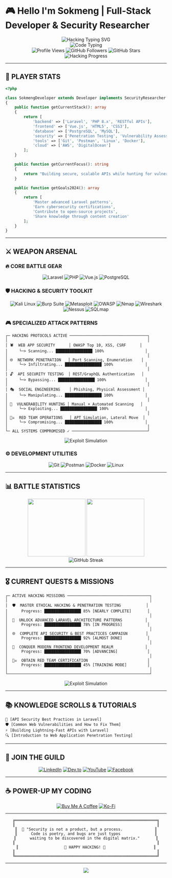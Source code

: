 # 🎮 Hello I'm Sokmeng | Full-Stack Developer & Security Researcher

<div align="center">
  <img src="https://readme-typing-svg.herokuapp.com?font=Courier+New&weight=800&size=24&duration=1500&pause=500&color=00FF41&background=000000&center=true&vCenter=true&width=800&height=80&lines=INITIALIZING+HACKER+MODE...;LOADING+CYBERSECURITY+PROTOCOLS...;LARAVEL+API+SPECIALIST+ONLINE;PENETRATION+TESTING+EXPERT+READY;VULNERABILITY+SCANNER+ACTIVATED;FULL-STACK+WEB+DEVELOPER+MODE;BREAKING+SYSTEMS+TO+SECURE+THEM;ALWAYS+LEARNING+ALWAYS+HACKING;DIGITAL+FORTRESS+ARCHITECT;CODE+IS+POETRY+BUGS+ARE+FEATURES" alt="Hacking Typing SVG" />
</div>

<div align="center">
  <img src="https://readme-typing-svg.herokuapp.com?font=Fira+Code&size=18&duration=2000&pause=1000&color=FF6B6B&center=true&vCenter=true&width=600&lines=Welcome+to+my+digital+realm;class+Hacker+extends+Developer;function+penetrate+target;SELECT+FROM+vulnerabilities;rm+rf+hackme;echo+Access+Granted;git+commit+Another+bug+bites+dust" alt="Code Typing" />
</div>

<div align="center">
  <img src="https://komarev.com/ghpvc/?username=heangsokmeng&color=00ff41&style=plastic&label=VISITORS" alt="Profile Views" />
  <img src="https://img.shields.io/github/followers/heangsokmeng?label=FOLLOWERS&style=plastic&color=ff6b6b&labelColor=000000" alt="GitHub Followers" />
  <img src="https://img.shields.io/github/stars/heangsokmeng?label=STARS&style=plastic&color=ffd93d&labelColor=000000" alt="GitHub Stars" />
</div>

<div align="center">
  <img src="https://readme-typing-svg.herokuapp.com?font=Courier+New&size=14&duration=50&pause=1000&color=00FF41&center=true&vCenter=true&width=800&lines=Scanning+for+vulnerabilities+100+percent;Penetration+test+initiated+100+percent;Exploiting+buffer+overflow+100+percent;Privilege+escalation+successful+100+percent;Backdoor+installed+100+percent;SYSTEM+COMPROMISED;ACCESS+GRANTED;WELCOME+TO+THE+MATRIX" alt="Hacking Progress" />
</div>

---

## 🎯 PLAYER STATS

```php
<?php

class SokmengDeveloper extends Developer implements SecurityResearcher
{
    public function getCurrentStack(): array
    {
        return [
            'backend' => ['Laravel', 'PHP 8.x', 'RESTful APIs'],
            'frontend' => ['Vue.js', 'HTML5', 'CSS3'],
            'database' => ['PostgreSQL', 'MySQL'],
            'security' => ['Penetration Testing', 'Vulnerability Assessment'],
            'tools' => ['Git', 'Postman', 'Linux', 'Docker'],
            'cloud' => ['AWS', 'DigitalOcean']
        ];
    }

    public function getCurrentFocus(): string
    {
        return "Building secure, scalable APIs while hunting for vulnerabilities";
    }

    public function getGoals2024(): array
    {
        return [
            'Master advanced Laravel patterns',
            'Earn cybersecurity certifications',
            'Contribute to open-source projects',
            'Share knowledge through content creation'
        ];
    }
}
```

---

## ⚔️ WEAPON ARSENAL

### 🔥 CORE BATTLE GEAR
<div align="center">

![Laravel](https://img.shields.io/badge/🚀_Laravel-FF2D20?style=for-the-badge&logo=laravel&logoColor=white&labelColor=000000)
![PHP](https://img.shields.io/badge/⚡_PHP-777BB4?style=for-the-badge&logo=php&logoColor=white&labelColor=000000)
![Vue.js](https://img.shields.io/badge/✨_Vue.js-35495E?style=for-the-badge&logo=vuedotjs&logoColor=4FC08D&labelColor=000000)
![PostgreSQL](https://img.shields.io/badge/🐘_PostgreSQL-316192?style=for-the-badge&logo=postgresql&logoColor=white&labelColor=000000)

</div>

### 🛡️ HACKING & SECURITY TOOLKIT
<div align="center">

![Kali Linux](https://img.shields.io/badge/🐉_Kali_Linux-557C94?style=for-the-badge&logo=kali-linux&logoColor=white&labelColor=000000)
![Burp Suite](https://img.shields.io/badge/🔥_Burp_Suite-FF6633?style=for-the-badge&logo=burpsuite&logoColor=white&labelColor=000000)
![Metasploit](https://img.shields.io/badge/💥_Metasploit-2596CD?style=for-the-badge&logo=metasploit&logoColor=white&labelColor=000000)
![OWASP](https://img.shields.io/badge/🛡️_OWASP-000000?style=for-the-badge&logo=owasp&logoColor=white&labelColor=333333)
![Nmap](https://img.shields.io/badge/🔍_Nmap-4682B4?style=for-the-badge&logo=nmap&logoColor=white&labelColor=000000)
![Wireshark](https://img.shields.io/badge/📡_Wireshark-1679A7?style=for-the-badge&logo=wireshark&logoColor=white&labelColor=000000)
![Nessus](https://img.shields.io/badge/🎯_Nessus-00C176?style=for-the-badge&logo=tenable&logoColor=white&labelColor=000000)
![SQLmap](https://img.shields.io/badge/⚔️_SQLmap-CC2927?style=for-the-badge&logo=mysql&logoColor=white&labelColor=000000)

</div>

### 🎮 SPECIALIZED ATTACK PATTERNS
```
┌─ HACKING PROTOCOLS ACTIVE ──────────────────────────────────┐
│                                                             │
│ 🕷️  WEB APP SECURITY      │ OWASP Top 10, XSS, CSRF      │
│     └─> Scanning... ████████████████ 100%                  │
│                                                             │
│ 🌐  NETWORK PENETRATION   │ Port Scanning, Enumeration    │
│     └─> Infiltrating... ████████████████ 100%              │
│                                                             │
│ 🔓  API SECURITY TESTING  │ REST/GraphQL Authentication   │
│     └─> Bypassing... ████████████████ 100%                 │
│                                                             │
│ 🎭  SOCIAL ENGINEERING    │ Phishing, Physical Assessment │
│     └─> Manipulating... ████████████████ 100%              │
│                                                             │
│ 🔎  VULNERABILITY HUNTING │ Manual + Automated Scanning   │
│     └─> Exploiting... ████████████████ 100%                │
│                                                             │
│ 🏴‍☠️  RED TEAM OPERATIONS   │ APT Simulation, Lateral Move  │
│     └─> Compromising... ████████████████ 100%              │
│                                                             │
└─ ALL SYSTEMS COMPROMISED ✓ ─────────────────────────────────┘
```

<div align="center">
  <img src="https://readme-typing-svg.herokuapp.com?font=Courier+New&size=12&duration=100&pause=1000&color=FF6B6B&center=true&vCenter=true&width=600&lines=Buffer+overflow+detected;SQL+injection+vulnerability+found;XSS+payload+executed+successfully;Privilege+escalation+complete;Root+access+obtained;Mission+accomplished" alt="Exploit Simulation" />
</div>

### ⚙️ DEVELOPMENT UTILITIES
<div align="center">

![Git](https://img.shields.io/badge/📚_Git-F05032?style=for-the-badge&logo=git&logoColor=white&labelColor=000000)
![Postman](https://img.shields.io/badge/📮_Postman-FF6C37?style=for-the-badge&logo=postman&logoColor=white&labelColor=000000)
![Docker](https://img.shields.io/badge/🐳_Docker-2496ED?style=for-the-badge&logo=docker&logoColor=white&labelColor=000000)
![Linux](https://img.shields.io/badge/🐧_Linux-FCC624?style=for-the-badge&logo=linux&logoColor=black&labelColor=000000)

</div>

---

## 📊 BATTLE STATISTICS

<div align="center">
  <img height="180em" src="https://github-readme-stats.vercel.app/api?username=heangsokmeng&show_icons=true&theme=chartreuse-dark&include_all_commits=true&count_private=true&bg_color=000000&title_color=00ff41&text_color=ffffff&icon_color=ff6b6b"/>
  <img height="180em" src="https://github-readme-stats.vercel.app/api/top-langs/?username=heangsokmeng&layout=compact&langs_count=8&theme=chartreuse-dark&bg_color=000000&title_color=00ff41&text_color=ffffff"/>
</div>

<div align="center">
  <img src="https://github-readme-streak-stats.herokuapp.com/?user=heangsokmeng&theme=neon-dark&background=000000&ring=00ff41&fire=ff6b6b&currStreakLabel=00ff41" alt="GitHub Streak" />
</div>

---

## 🎖️ CURRENT QUESTS & MISSIONS

```
┌─ ACTIVE HACKING MISSIONS ────────────────────────────────────┐
│                                                              │
│  🛡️  MASTER ETHICAL HACKING & PENETRATION TESTING           │
│      Progress: ████████████████ 85% [NEARLY COMPLETE]       │
│                                                              │
│  🔧  UNLOCK ADVANCED LARAVEL ARCHITECTURE PATTERNS          │
│      Progress: ████████████████ 78% [IN PROGRESS]           │
│                                                              │
│  🌐  COMPLETE API SECURITY & BEST PRACTICES CAMPAIGN        │
│      Progress: ████████████████ 92% [ALMOST DONE]           │
│                                                              │
│  📱  CONQUER MODERN FRONTEND DEVELOPMENT REALM              │
│      Progress: ████████████████ 70% [ADVANCING]             │
│                                                              │
│  🏴‍☠️  OBTAIN RED TEAM CERTIFICATION                          │
│      Progress: ████████████████ 45% [TRAINING MODE]         │
│                                                              │
└──────────────────────────────────────────────────────────────┘
```

<div align="center">
  <img src="https://readme-typing-svg.herokuapp.com?font=Courier+New&size=12&duration=100&pause=1000&color=FF6B6B&center=true&vCenter=true&width=600&lines=Buffer+overflow+detected;SQL+injection+vulnerability+found;XSS+payload+executed+successfully;Privilege+escalation+complete;Root+access+obtained;Mission+accomplished" alt="Exploit Simulation" />
</div>

---

## 📚 KNOWLEDGE SCROLLS & TUTORIALS

<!-- BLOG-POST-LIST:START -->
```
🔐 [API Security Best Practices in Laravel]
🛡️ [Common Web Vulnerabilities and How to Fix Them]  
⚡ [Building Lightning-Fast APIs with Laravel]
🔍 [Introduction to Web Application Penetration Testing]
```
<!-- BLOG-POST-LIST:END -->

---

## 🤝 JOIN THE GUILD

<div align="center">

[![LinkedIn](https://img.shields.io/badge/🔗_LinkedIn-0077B5?style=for-the-badge&logo=linkedin&logoColor=white&labelColor=000000)](https://linkedin.com/in/heang-sokmeng-2b13a7266)
[![Dev.to](https://img.shields.io/badge/📝_Dev.to-0A0A0A?style=for-the-badge&logo=devdotto&logoColor=white&labelColor=333333)](https://dev.to/heangsokmeng)
[![YouTube](https://img.shields.io/badge/📺_YouTube-FF0000?style=for-the-badge&logo=youtube&logoColor=white&labelColor=000000)](https://www.youtube.com/c/@codebrewkh)
[![Facebook](https://img.shields.io/badge/👥_Facebook-1877F2?style=for-the-badge&logo=facebook&logoColor=white&labelColor=000000)](https://fb.com/heangsokmeng168)

</div>

---

## ☕ POWER-UP MY CODING

<div align="center">

[![Buy Me A Coffee](https://img.shields.io/badge/☕_Buy%20Me%20A%20Coffee-FFDD00?style=for-the-badge&logo=buy-me-a-coffee&logoColor=black&labelColor=000000)](https://www.buymeacoffee.com/heangsokmeng)
[![Ko-Fi](https://img.shields.io/badge/💝_Ko--fi-F16061?style=for-the-badge&logo=ko-fi&logoColor=white&labelColor=000000)](https://ko-fi.com/heangsokmeng)

</div>

---

<div align="center">

```
╔══════════════════════════════════════════════════════════════╗
║                                                              ║
║  💭 "Security is not a product, but a process.              ║
║      Code is poetry, and bugs are just typos               ║
║      waiting to be discovered in the digital matrix."       ║
║                                                              ║
║                    🚀 HAPPY HACKING! 🚀                     ║
║                                                              ║
╚══════════════════════════════════════════════════════════════╝
```

</div>

---

<div align="center">
  <img src="https://capsule-render.vercel.app/api?type=waving&color=0:00ff41,50:ff6b6b,100:ffd93d&height=120&section=footer&text=GAME%20OVER%20-%20THANKS%20FOR%20PLAYING!&fontSize=20&fontColor=000000&animation=fadeIn&desc=Ready%20to%20build%20something%20legendary%20together?&descAlignY=75&descAlign=50" />
</div>
